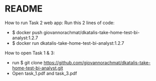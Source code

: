 # README

How to run Task 2 web app:
Run this 2 lines of code:
* $ docker push giovannorachmat/dkatalis-take-home-test-bi-analyst:1.2.7
* $ docker run dkatalis-take-home-test-bi-analyst:1.2.7

How to open Task 1 & 3:
* run $ git clone https://github.com/giovannorachmat/dkatalis-take-home-test-bi-analyst.git
* Open task_1.pdf and task_3.pdf
